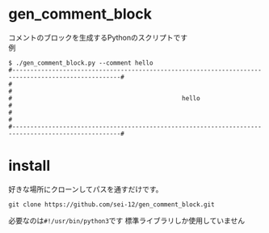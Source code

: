 # gen_comment_block

コメントのブロックを生成するPythonのスクリプトです
<br>
例
```
$ ./gen_comment_block.py --comment hello
#----------------------------------------------------------------------------------------------------#
#                                                                                                    #
#                                               hello                                                #
#                                                                                                    #
#----------------------------------------------------------------------------------------------------#
```

# install
好きな場所にクローンしてパスを通すだけです。
```
git clone https://github.com/sei-12/gen_comment_block.git
```
必要なのは`#!/usr/bin/python3`です
標準ライブラリしか使用していません
